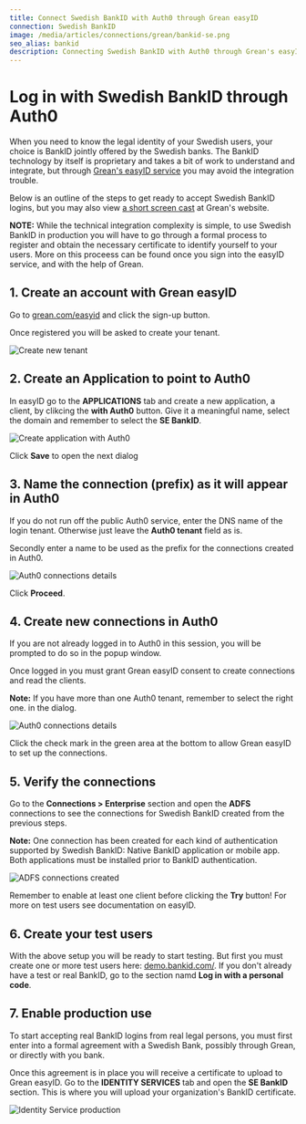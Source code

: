 ```yaml
---
title: Connect Swedish BankID with Auth0 through Grean easyID
connection: Swedish BankID
image: /media/articles/connections/grean/bankid-se.png
seo_alias: bankid
description: Connecting Swedish BankID with Auth0 through Grean's easyID service
---
```


# Log in with Swedish BankID through Auth0

When you need to know the legal identity of your Swedish users, your choice is BankID jointly offered by the Swedish banks. 
The BankID technology by itself is proprietary and takes a bit of work to understand and integrate, but through [Grean's easyID service](https://grean.com/easyid) 
you may avoid the integration trouble.

Below is an outline of the steps to get ready to accept Swedish BankID logins, but you may also view 
[a short screen cast](https://grean.com/easyid/auth0/2016/12/07/easyid-and-auth0.html) at Grean's website.

**NOTE:** While the technical integration complexity is simple, to use Swedish BankID in production you will have to go through a formal process to 
register and obtain the necessary certificate to identify yourself to your users. 
More on this proceess can be found once you sign into the easyID service, and with the help of Grean.

## 1. Create an account with Grean easyID

Go to [grean.com/easyid](https://grean.com/easyid) and click the sign-up button. 

Once registered you will be asked to create your tenant.

![Create new tenant](/media/articles/connections/grean/easyid-signup.png)

## 2. Create an Application to point to Auth0

In easyID go to the **APPLICATIONS** tab and create a new application, a client, by clikcing the **with Auth0** button.
Give it a meaningful name, select the domain and remember to select the **SE BankID**.

![Create application with Auth0](/media/articles/connections/grean/auth0-app-se.png)

Click **Save** to open the next dialog

## 3. Name the connection (prefix) as it will appear in Auth0

If you do not run off the public Auth0 service, enter the  DNS name of the login tenant. Otherwise just leave the **Auth0 tenant** field as is.

Secondly enter a name to be used as the prefix for the connections created in Auth0.

![Auth0 connections details](/media/articles/connections/grean/auth0-details.png)

Click **Proceed**.

## 4. Create new connections in Auth0

If you are not already logged in to Auth0 in this session, you will be prompted to do so in the popup window.

Once logged in you must grant Grean easyID consent to create connections and read the clients. 

**Note:** If you have more than one Auth0 tenant, remember to select the right one. in the dialog.

![Auth0 connections details](/media/articles/connections/grean/auth0-consent.png)

Click the check mark in the green area at the bottom to allow Grean easyID to set up the connections.

## 5. Verify the connections

Go to the **Connections > Enterprise** section and open the **ADFS** connections to see the connections for 
Swedish BankID created from the previous steps.

**Note:** One connection has been created for each kind of authentication supported by Swedish BankID: 
Native BankID application or mobile app. Both applications must be installed prior to BankID authentication.

![ADFS connections created](/media/articles/connections/grean/adfs-connections-se.png)

Remember to enable at least one client before clicking the **Try** button! For more on test users see documentation
on easyID.

## 6. Create your test users

With the above setup you will be ready to start testing. But first you must create one or more test users here: 
[demo.bankid.com/](https://demo.bankid.com/). If you don't already have a test or real BankID, go to the section 
namd **Log in with a personal code**.

## 7. Enable production use

To start accepting real BankID logins from real legal persons, you must first enter into a formal agreement with a Swedish Bank, 
possibly through Grean, or directly with you bank.

Once this agreement is in place you will receive a certificate to upload to Grean easyID. Go to the **IDENTITY SERVICES** tab 
and open the **SE BankID** section. This is where you will upload your organization's BankID certificate.

![Identity Service production](/media/articles/connections/grean/se-bankid-prod.png)







